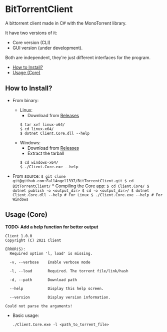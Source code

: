 # BitTorrentClient
A bittorrent client made in C# with the MonoTorrent library.

It have two versions of it: 
  * Core version (CLI)
  * GUI version (under development). 

Both are independent, they're just different interfaces for the program.

- [How to Install?](#how-to-install)
- [Usage (Core)](#usage-core)

## How to Install?
  * From binary:
    * Linux:
       * Download from [Releases](https://github.com/FallAngel1337/BitTorrentClient/releases)
       ```
       $ tar xvf linux-x64/
       $ cd linux-x64/
       $ dotnet Client.Core.dll --help 
       ```
    * Windows:
      * Download from [Releases](https://github.com/FallAngel1337/BitTorrentClient/releases)
      * Extract the tarball
      ```
      $ cd windows-x64/
      $ ./Client.Core.exe --help
      ```
      
   * From source:
    ```
    $ git clone git@github.com:FallAngel1337/BitTorrentClient.git
    $ cd BitTorrentClient/
    ```
    * Compiling the Core app:
    ```
    $ cd Client.Core/
    $ dotnet publish -o <output_dir>
    $ cd -o <output_dir>/
    $ dotnet Client.Core.dll --help # For Linux
    $ ./Client.Core.exe --help # For Windows
    ```
    

## Usage (Core)
   **TODO: Add a help function for better output**
```./Client.Core --help
Client 1.0.0
Copyright (C) 2021 Client

ERROR(S):
  Required option 'l, load' is missing.

  -v, --verbose    Enable verbose mode

  -l, --load       Required. The torrent file/link/hash

  -d, --path       Download path

  --help           Display this help screen.

  --version        Display version information.

Could not parse the arguments!
```

  * Basic usage:
    
    `./Client.Core.exe -l <path_to_torrent_file>`
